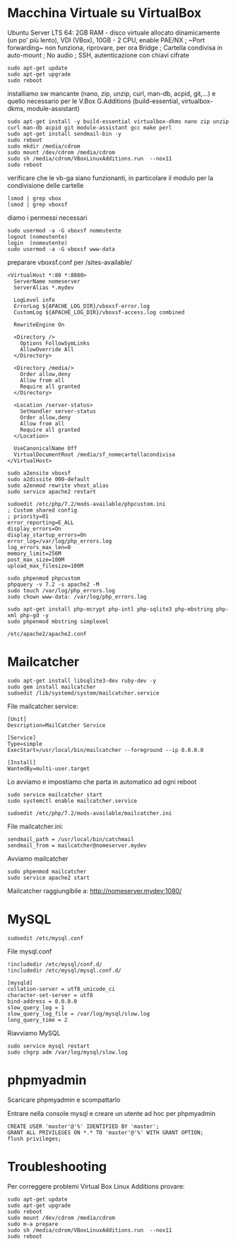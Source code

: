 # Macchina Virtuale su VirtualBox
Ubuntu Server LTS 64:
2GB RAM - disco virtuale allocato dinamicamente (un po' più lento), VDI (VBox), 10GB - 2 CPU, enable PAE/NX ; 
~Port forwarding~ non funziona, riprovare, per ora Bridge ; 
Cartella condivisa in auto-mount ; 
No audio ; 
SSH, autenticazione con chiavi cifrate
```
sudo apt-get update
sudo apt-get upgrade
sudo reboot
```
installiamo sw mancante (nano, zip, unzip, curl, man-db, acpid, git,...) e quello necessario per le V.Box G.Additions (build-essential, virtualbox-dkms, module-assistant)
```
sudo apt-get install -y build-essential virtualbox-dkms nano zip unzip curl man-db acpid git module-assistant gcc make perl
sudo apt-get install sendmail-bin -y
sudo reboot
sudo mkdir /media/cdrom
sudo mount /dev/cdrom /media/cdrom
sudo sh /media/cdrom/VBoxLinuxAdditions.run  --nox11
sudo reboot
```
verificare che le vb-ga siano funzionanti, in particolare il modulo per la condivisione delle cartelle
```
lsmod | grep vbox
lsmod | grep vboxsf
```
diamo i permessi necessari
```
sudo usermod -a -G vboxsf nomeutente
logout (nomeutente)
login  (nomeutente)
sudo usermod -a -G vboxsf www-data
```
preparare vboxsf.conf per /sites-available/
```
<VirtualHost *:80 *:8080>
  ServerName nomeserver
  ServerAlias *.mydev

  LogLevel info
  ErrorLog ${APACHE_LOG_DIR}/vboxsf-error.log
  CustomLog ${APACHE_LOG_DIR}/vboxsf-access.log combined

  RewriteEngine On

  <Directory />
    Options FollowSymLinks
    AllowOverride All
  </Directory>

  <Directory /media/>
    Order allow,deny
    Allow from all
    Require all granted
  </Directory>

  <Location /server-status>
    SetHandler server-status
    Order allow,deny
    Allow from all
    Require all granted
  </Location>

  UseCanonicalName Off
  VirtualDocumentRoot /media/sf_nomecartellacondivisa
</VirtualHost>
```

```
sudo a2ensite vboxsf
sudo a2dissite 000-default
sudo a2enmod rewrite vhost_alias
sudo service apache2 restart
```

```
sudoedit /etc/php/7.2/mods-available/phpcustom.ini
; Custom shared config
; priority=01
error_reporting=E_ALL
display_errors=On
display_startup_errors=On
error_log=/var/log/php_errors.log
log_errors_max_len=0
memory_limit=256M
post_max_size=100M
upload_max_filesize=100M

sudo phpenmod phpcustom
phpquery -v 7.2 -s apache2 -M
sudo touch /var/log/php_errors.log
sudo chown www-data: /var/log/php_errors.log

sudo apt-get install php-mcrypt php-intl php-sqlite3 php-mbstring php-xml php-gd -y
sudo phpenmod mbstring simplexml

/etc/apache2/apache2.conf
```
# Mailcatcher
```
sudo apt-get install libsqlite3-dev ruby-dev -y
sudo gem install mailcatcher
sudoedit /lib/systemd/system/mailcatcher.service
```
File mailcatcher.service:
```
[Unit]
Description=MailCatcher Service

[Service]
Type=simple
ExecStart=/usr/local/bin/mailcatcher --foreground --ip 0.0.0.0

[Install]
WantedBy=multi-user.target
```
Lo avviamo e impostiamo che parta in automatico ad ogni reboot
```
sudo service mailcatcher start
sudo systemctl enable mailcatcher.service

sudoedit /etc/php/7.2/mods-available/mailcatcher.ini
```
File mailcatcher.ini:
```
sendmail_path = /usr/local/bin/catchmail
sendmail_from = mailcatcher@nomeserver.mydev
```
Avviamo mailcatcher
```
sudo phpenmod mailcatcher
sudo service apache2 start
```
Mailcatcher raggiungibile a: http://nomeserver.mydev:1080/

# MySQL
```
sudoedit /etc/mysql.conf
```
File mysql.conf
```
!includedir /etc/mysql/conf.d/
!includedir /etc/mysql/mysql.conf.d/

[mysqld]
collation-server = utf8_unicode_ci
character-set-server = utf8
bind-address = 0.0.0.0
slow_query_log = 1
slow_query_log_file = /var/log/mysql/slow.log
long_query_time = 2
```
Riavviamo MySQL
```
sudo service mysql restart
sudo chgrp adm /var/log/mysql/slow.log
```
# phpmyadmin
Scaricare phpmyadmin e scompattarlo

Entrare nella console mysql e creare un utente ad hoc per phpmyadmin
```
CREATE USER 'master'@'%' IDENTIFIED BY 'master';
GRANT ALL PRIVILEGES ON *.* TO 'master'@'%' WITH GRANT OPTION;
flush privileges;
```

# Troubleshooting
Per correggere problemi Virtual Box Linux Additions provare:
```
sudo apt-get update
sudo apt-get upgrade
sudo reboot
sudo mount /dev/cdrom /media/cdrom
sudo m-a prepare
sudo sh /media/cdrom/VBoxLinuxAdditions.run  --nox11
sudo reboot
```
